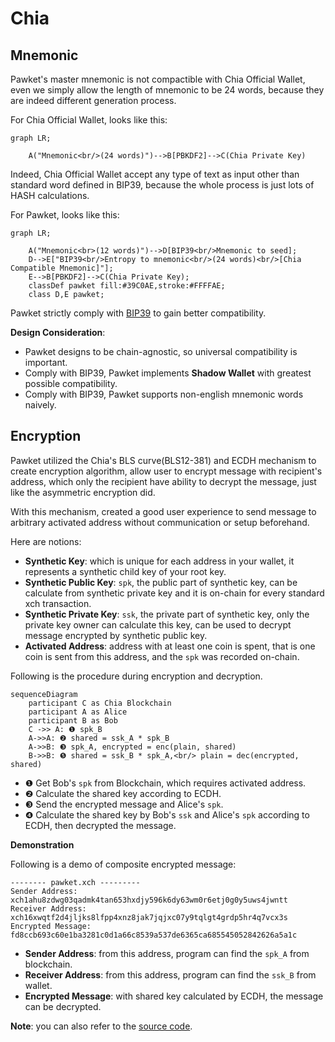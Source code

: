 # Chia

## Mnemonic

Pawket's master mnemonic is not compactible with Chia Official Wallet, even we simply allow the length of mnemonic to be 24 words,
because they are indeed different generation process.

For Chia Official Wallet, looks like this:

```mermaid
graph LR;

    A("Mnemonic<br/>(24 words)")-->B[PBKDF2]-->C(Chia Private Key)
```

Indeed, Chia Official Wallet accept any type of text as input other than standard word defined in BIP39, because the whole process is just lots of HASH calculations.

For Pawket, looks like this:

```mermaid
graph LR;

    A("Mnemonic<br>(12 words)")-->D[BIP39<br/>Mnemonic to seed];
    D-->E["BIP39<br/>Entropy to mnemonic<br/>(24 words)<br/>[Chia Compatible Mnemonic]"];
    E-->B[PBKDF2]-->C(Chia Private Key);
    classDef pawket fill:#39C0AE,stroke:#FFFFAE;
    class D,E pawket;
```

Pawket strictly comply with [BIP39](https://github.com/bitcoin/bips/blob/master/bip-0039.mediawiki) to gain better compatibility.

**Design Consideration**:

- Pawket designs to be chain-agnostic, so universal compatibility is important.
- Comply with BIP39, Pawket implements **Shadow Wallet** with greatest possible compatibility.
- Comply with BIP39, Pawket supports non-english mnemonic words naively.


## Encryption

Pawket utilized the Chia's BLS curve(BLS12-381) and ECDH mechanism to create encryption algorithm, allow user to encrypt message with recipient's address, which only the recipient have ability to decrypt the message, just like the asymmetric encryption did.

With this mechanism, created a good user experience to send message to arbitrary activated address without communication or setup beforehand.

Here are notions:

- **Synthetic Key**: which is unique for each address in your wallet, it represents a synthetic child key of your root key. 
- **Synthetic Public Key**: `spk`, the public part of synthetic key, can be calculate from synthetic private key and it is on-chain for every standard xch transaction.
- **Synthetic Private Key**: `ssk`, the private part of synthetic key, only the private key owner can calculate this key, can be used to decrypt message encrypted by synthetic public key.
- **Activated Address**: address with at least one coin is spent, that is one coin is sent from this address, and the `spk` was recorded on-chain.

Following is the procedure during encryption and decryption.

```mermaid
sequenceDiagram
    participant C as Chia Blockchain
    participant A as Alice
    participant B as Bob
    C ->> A: ❶ spk_B
    A->>A: ❷ shared = ssk_A * spk_B
    A->>B: ❸ spk_A, encrypted = enc(plain, shared)
    B->>B: ❺ shared = ssk_B * spk_A,<br/> plain = dec(encrypted, shared)
```

- ❶ Get Bob's `spk` from Blockchain, which requires activated address.
- ❷ Calculate the shared key according to ECDH.
- ❸ Send the encrypted message and Alice's `spk`.
- ❹ Calculate the shared key by Bob's `ssk` and Alice's `spk` according to ECDH, then decrypted the message.

**Demonstration**

Following is a demo of composite encrypted message:

```text
-------- pawket.xch ---------
Sender Address: xch1ahu8zdwg03qadmk4tan653hxdjy596k6dy63wm0r6etj0g0y5uws4jwntt
Receiver Address: xch16xwqtf2d4jljks8lfpp4xnz8jak7jqjxc07y9tqlgt4grdp5hr4q7vcx3s
Encrypted Message: fd8ccb693c60e1ba3281c0d1a66c8539a537de6365ca685545052842626a5a1c
```

- **Sender Address**: from this address, program can find the `spk_A` from blockchain.
- **Receiver Address**: from this address, program can find the `ssk_B` from wallet.
- **Encrypted Message**: with shared key calculated by ECDH, the message can be decrypted.

**Note**: you can also refer to the [source code](https://github.com/SutuLabs/Pawket/blob/master/packages/pawket-chia-lib/services/crypto/ecdh.ts).